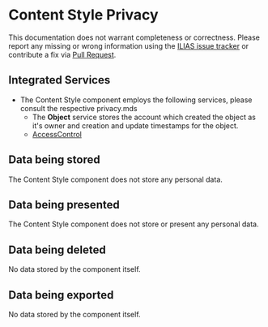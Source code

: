 # Content Style Privacy

This documentation does not warrant completeness or correctness. Please report any
missing or wrong information using the [ILIAS issue tracker](https://mantis.ilias.de)
or contribute a fix via [Pull Request](../../../docs/development/contributing.md#pull-request-to-the-repositories).

## Integrated Services

- The Content Style component employs the following services, please consult the respective privacy.mds
    - The **Object** service stores the account which created the
      object as it's owner and creation and update timestamps for the
      object.
    - [AccessControl](../../../components/ILIAS/AccessControl/PRIVACY.md)
  
## Data being stored

The Content Style component does not store any personal data.

## Data being presented

The Content Style component does not store or present any personal data.
 
## Data being deleted

No data stored by the component itself.

## Data being exported

No data stored by the component itself.
